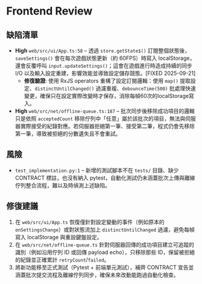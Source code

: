 # Frontend Review

## 缺陷清單
- **High** `web/src/ui/App.ts:58` – 透過 `store.getState$()` 訂閱整個狀態後，`saveSettings()` 會在每次遊戲狀態更新（約 60FPS）時寫入 localStorage，還會反覆呼叫 `input.updateSettings()`；這會在遊戲進行時造成持續的同步 I/O 以及輸入設定重建，影響效能並導致設定儲存競態。[FIXED 2025-09-21]
  - **修復驗證**: 使用 RxJS operators 重構了設定訂閱邏輯：使用 `map()` 提取設定、`distinctUntilChanged()` 過濾重複、`debounceTime(500)` 批處理快速變更，確保只在設定實際改變時才保存，消除每幀60次的localStorage寫入。
- **High** `web/src/net/offline-queue.ts:187` – 批次同步後移除成功項目的邏輯只是依照 `acceptedCount` 移除佇列中「任意」屬於該批次的項目，無法與伺服器實際接受的紀錄對應。若伺服器拒絕第一筆、接受第二筆，程式仍會先移除第一筆，導致被拒絕的分數遺失且不會重試。

## 風險
- `test_implementation.py:1` – 新增的測試腳本不在 `tests/` 目錄、缺少 CONTRACT 標註，也沒有納入 pytest，自動化測試仍未涵蓋批次上傳與離線佇列整合流程，難以及時偵測上述缺陷。

## 修復建議
1. 在 `web/src/ui/App.ts` 恢復僅針對設定變動的事件（例如原本的 `onSettingsChange`）或對狀態流加上 `distinctUntilChanged` 過濾，避免每幀寫入 localStorage 與重設鍵盤設定。
2. 在 `web/src/net/offline-queue.ts` 針對伺服器回傳的成功項目建立可追蹤的識別（例如沿用佇列 ID 或回傳 payload echo），只移除那些 ID，保留被拒絕的紀錄並正確累計 `retryCount`/`failed`。
3. 將新功能移至正式測試（Pytest + 前端單元測試），補齊 CONTRACT 宣告並涵蓋批次提交流程及離線佇列同步，確保未來改動能跑過自動化檢查。